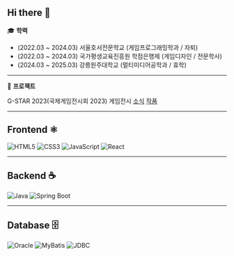 ## Hi there 👋

🎓 **학력**
- (2022.03 ~ 2024.03) 서울호서전문학교             (게임프로그래밍학과 / 자퇴)
- (2022.03 ~ 2024.03) 국가평생교육진흥원 학점은행제 (게임디자인 / 전문학사)
- (2024.03 ~ 2025.03) 강릉원주대학교               (멀티미디어공학과 / 휴학)

---

📜 **프로젝트**

G-STAR 2023(국제게임전시회 2023) 게임전시 [소식](https://www.shoseo.ac.kr/faculty/html/game/newsView.asp?idx=323453&pageNo=2&searchKeyword=)
[작품](https://www.shoseo.ac.kr/faculty/html/game/gallery2View.asp?idx=323654&pageNo=3&searchKeyword=&etc1=MK&etc2=)

---

## Frontend ⚛️

![HTML5](https://img.shields.io/badge/HTML5-E34F26?style=for-the-badge&logo=html5&logoColor=white)
![CSS3](https://img.shields.io/badge/CSS3-1572B6?style=for-the-badge&logo=css3&logoColor=white)
![JavaScript](https://img.shields.io/badge/JavaScript-F7DF1E?style=for-the-badge&logo=javascript&logoColor=black)
![React](https://img.shields.io/badge/React-61DAFB?style=for-the-badge&logo=react&logoColor=black)

---

## Backend ☕️

![Java](https://img.shields.io/badge/Java-007396?style=for-the-badge&logo=java&logoColor=white)
![Spring Boot](https://img.shields.io/badge/Spring_Boot-6DB33F?style=for-the-badge&logo=springboot&logoColor=white)

---

## Database 🗄️

![Oracle](https://img.shields.io/badge/Oracle-F80000?style=for-the-badge&logo=oracle&logoColor=white)
![MyBatis](https://img.shields.io/badge/MyBatis-3F51B5?style=for-the-badge&logo=mybatis&logoColor=white)
![JDBC](https://img.shields.io/badge/JDBC-007396?style=for-the-badge)
